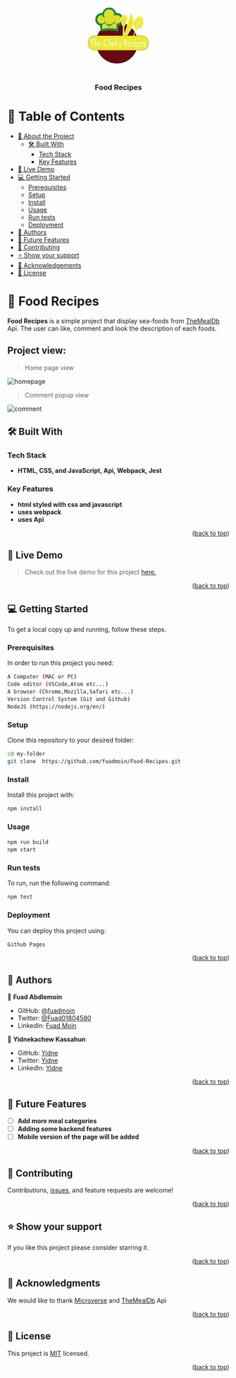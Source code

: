 <a name="readme-top"></a>

<div align="center">
  
  <img src="./img/logo.png" alt="logo" width="140"  height="auto" />
  <br/>

  <h3><b>Food Recipes</b></h3>

</div>

# 📗 Table of Contents

- [📖 About the Project](#about-project)
  - [🛠 Built With](#built-with)
    - [Tech Stack](#tech-stack)
    - [Key Features](#key-features)
- [🚀 Live Demo](#live-demo)
- [💻 Getting Started](#getting-started)
  - [Prerequisites](#prerequisites)
  - [Setup](#setup)
  - [Install](#install)
  - [Usage](#usage)
  - [Run tests](#run-tests)
  - [Deployment](#triangular_flag_on_post-deployment)
- [👥 Authors](#authors)
- [🔭 Future Features](#future-features)
- [🤝 Contributing](#contributing)
- [⭐️ Show your support](#support)
- [🙏 Acknowledgements](#acknowledgements)
- [📝 License](#license)

# 📖 Food Recipes <a name="about-project"></a>

**Food Recipes** is a simple project that display sea-foods from [TheMealDb](https://www.themealdb.com/api.php) Api. The user can like, comment and look the description of each foods.

## Project view:
> Home page view

![homepage](https://user-images.githubusercontent.com/104775335/226866229-cf14f47e-5005-49de-840a-1c6d42427fb1.png)

> Comment popup view

![comment](https://user-images.githubusercontent.com/104775335/226866717-e366d6e3-dead-4a3d-9228-e9681fdf204d.png)

## 🛠 Built With <a name="built-with"></a>

### Tech Stack <a name="tech-stack"></a>

- **HTML, CSS, and JavaScript, Api, Webpack, Jest**

### Key Features <a name="key-features"></a>

- **html styled with css and javascript**
- **uses webpack**
- **uses Api**

<p align="right">(<a href="#readme-top">back to top</a>)</p>

## 🚀 Live Demo <a name="live-demo"> </a>

> Check out the live demo for this project [here.](https://fuadmoin.github.io/Food-Recipes/dist/)

<p align="right">(<a href="#readme-top">back to top</a>)</p>

## 💻 Getting Started <a name="getting-started"></a>

To get a local copy up and running, follow these steps.


### Prerequisites

In order to run this project you need:
```sh
A Computer (MAC or PC)
Code editor (VSCode,Atom etc...)
A browser (Chrome,Mozilla,Safari etc...)
Version Control System (Git and Github)
NodeJS (https://nodejs.org/en/)
```
### Setup

Clone this repository to your desired folder:
```sh
cd my-folder
git clone  https://github.com/fuadmoin/Food-Recipes.git
```
### Install

Install this project with:

```sh
npm install
```

### Usage
```sh
npm run build
npm start
```


### Run tests

To run, run the following command:
```sh
npm test
```
### Deployment

You can deploy this project using:
```sh
Github Pages
```

<p align="right">(<a href="#readme-top">back to top</a>)</p>

<!-- AUTHORS -->
## 👥 Authors <a name="authors"></a>

👤 **Fuad Abdlemoin**

- GitHub: [@fuadmoin](https://github.com/fuadmoin)
- Twitter: [@Fuad01804580](https://twitter.com/Fuad01804580)
- LinkedIn: [Fuad Moin](https://www.linkedin.com/in/fuad-moin-a7b126259/)

👤 **Yidnekachew Kassahun**

- GitHub: [Yidne](https://github.com/Yidnekachew-cmd)
- Twitter: [Yidne](https://twitter.com/Yidnekassahun)
- LinkedIn: [Yidne](https://www.linkedin.com/in/yidnekachew-kassahun-2b817a24b/)

<p align="right">(<a href="#readme-top">back to top</a>)</p>

## 🔭 Future Features <a name="future-features"></a>

- [ ] **Add more meal categories**
- [ ] **Adding some backend features**
- [ ] **Mobile version of the page will be added**

<p align="right">(<a href="#readme-top">back to top</a>)</p>

## 🤝 Contributing <a name="contributing"></a>

Contributions, [issues](https://github.com/fuadmoin/Food-Recipes/issues), and feature requests are welcome!

<p align="right">(<a href="#readme-top">back to top</a>)</p>

## ⭐️ Show your support <a name="support"></a>

If you like this project please consider starring it.

<p align="right">(<a href="#readme-top">back to top</a>)</p>

## 🙏 Acknowledgments <a name="acknowledgements"></a>

We would like to thank [Microverse](www.microverse.com) and [TheMealDb](https://www.themealdb.com/api.php) Api


<p align="right">(<a href="#readme-top">back to top</a>)</p>

## 📝 License <a name="license"></a>

This project is [MIT](./MIT.md) licensed.

<p align="right">(<a href="#readme-top">back to top</a>)</p>

